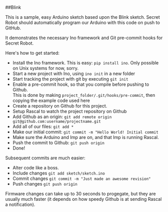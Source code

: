 ##Blink

This is a sample, easy Arduino sketch based upon the Blink sketch.
Secret Robot should automatically program our Arduino with this code on push to GitHub.

It demonstrates the necessary Ino framework and Git pre-commit hooks for Secret Robot.

Here's how to get started:
+ Install the Ino framework. This is easy: ```pip install ino```. Only possible on Unix systems for now, sorry.
+ Start a new project with Ino, using ```ino init``` in a new folder
+ Start tracking the project with git by executing ```git init```
+ Enable a pre-commit hook, so that you compile before pushing to Github.  
This is done by making ```project_folder/.git/hooks/pre-commit```, then copying the example code used here
+ Create a repository on Github for this project.
+ Setup Rascal to watch the project repository on Github
+ Add Github as an origin: ```git add remote origin git@github.com:username/projectname.git```
+ Add all of our files: ```git add *```
+ Make our initial commit: ```git commit -m "Hello World! Initial commit```
+ Make sure the Arduino and Imp are on, and that Imp is running Rascal.
+ Push the commit to Github: ```git push origin```
+ Done!

Subsequent commits are much easier:
+ Alter code like a boss.
+ Include changes ```git add sketch/sketch.ino```
+ Commit changes ```git commit -m "Just made an awesome revision"```
+ Push changes ```git push origin```

Firmware changes can take up to 30 seconds to progegate, but they are usually much faster (it depends on how speedy Github is at sending Rascal a notification).
